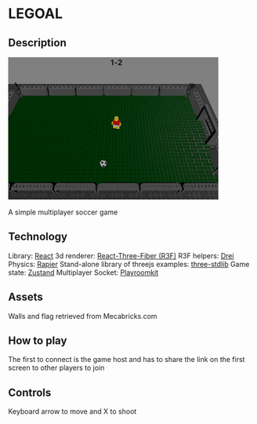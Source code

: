 # LEGOAL

## Description

![Screenshot](public/img/screenshot.png)

A simple multiplayer soccer game

## Technology

Library: [React](https://react.dev/)
3d renderer: [React-Three-Fiber (R3F)](https://github.com/pmndrs/react-three-fiber)
R3F helpers: [Drei](https://github.com/pmndrs/drei)
Physics: [Rapier](https://github.com/pmndrs/react-three-rapier)
Stand-alone library of threejs examples: [three-stdlib](https://github.com/pmndrs/three-stdlib)
Game state: [Zustand](https://github.com/pmndrs/zustand)
Multiplayer Socket: [Playroomkit](https://docs.joinplayroom.com/)

## Assets

Walls and flag retrieved from Mecabricks.com

## How to play

The first to connect is the game host and has to share the link on the first screen to other players to join

## Controls

Keyboard arrow to move and X to shoot
